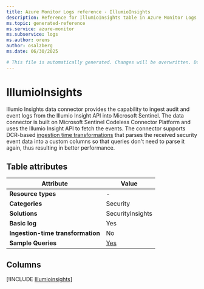 ```yaml
---
title: Azure Monitor Logs reference - IllumioInsights
description: Reference for IllumioInsights table in Azure Monitor Logs.
ms.topic: generated-reference
ms.service: azure-monitor
ms.subservice: logs
ms.author: orens
author: osalzberg
ms.date: 06/30/2025

# This file is automatically generated. Changes will be overwritten. Do not change this file directly.
---
```


# IllumioInsights

Illumio Insights data connector provides the capability to ingest audit and event logs from the Illumio Insight API into Microsoft Sentinel. The data connector is built on Microsoft Sentinel Codeless Connector Platform and uses the Illumio Insight API to fetch the events. The connector supports DCR-based [ingestion time transformations](https://docs.microsoft.com/azure/azure-monitor/logs/custom-logs-overview) that parses the received security event data into a custom columns so that queries don't need to parse it again, thus resulting in better performance.


## Table attributes

|Attribute|Value|
|---|---|
|**Resource types**|-|
|**Categories**|Security|
|**Solutions**| SecurityInsights|
|**Basic log**|Yes|
|**Ingestion-time transformation**|No|
|**Sample Queries**|[Yes](/azure/azure-monitor/reference/queries/ilumioinsights)|



## Columns
  
[!INCLUDE [Illumioinsights](~/reusable-content/ce-skilling/azure/includes/azure-monitor/reference/tables/ilumioinsights-include.md)]
